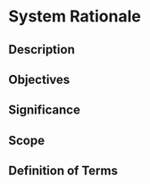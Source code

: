 # System Rationale
## Description 


## Objectives 


## Significance 


## Scope


## Definition of Terms